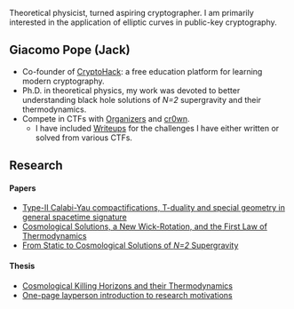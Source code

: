 <span class="tag-line">Theoretical physicist, turned aspiring cryptographer. I am primarily interested in the application of elliptic curves in public-key cryptography.</span>

## Giacomo Pope (Jack)

- Co-founder of [CryptoHack](https://cryptohack.org): a free education platform for learning modern cryptography.
- Ph.D. in theoretical physics, my work was devoted to better understanding black hole solutions of *N=2* supergravity and their thermodynamics.
- Compete in CTFs with [Organizers](https://ctftime.org/team/42934) and [cr0wn](https://cr0wn.uk).
    - I have included [Writeups](/writeups) for the challenges I have either written or solved from various CTFs.

## Research

#### Papers
- [Type-II Calabi-Yau compactifications, T-duality and special geometry in general spacetime signature](https://arxiv.org/pdf/2111.09017.pdf)
- [Cosmological Solutions, a New Wick-Rotation, and the First Law of Thermodynamics](https://arxiv.org/pdf/2008.06929.pdf)
- [From Static to Cosmological Solutions of *N=2* Supergravity](https://arxiv.org/pdf/1905.09167.pdf)

#### Thesis 
- [Cosmological Killing Horizons and their Thermodynamics](/thesis.pdf)
- [One-page layperson introduction to research motivations](/layperson.pdf)


